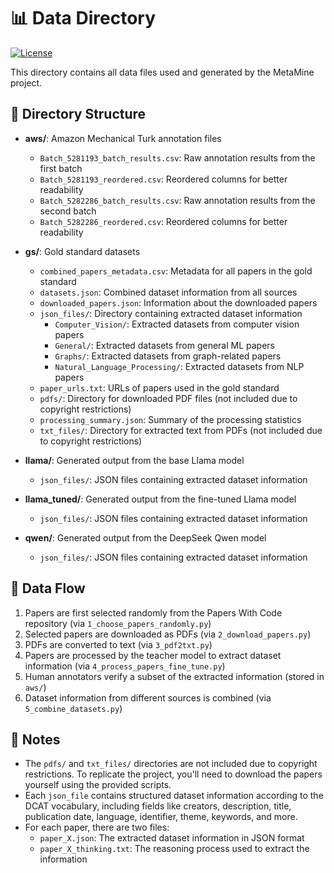 # 📊 Data Directory

[![License](https://img.shields.io/badge/License-Apache%202.0-blue.svg)](https://opensource.org/licenses/Apache-2.0)

This directory contains all data files used and generated by the MetaMine project.

## 📁 Directory Structure

- **aws/**: Amazon Mechanical Turk annotation files
  - `Batch_5281193_batch_results.csv`: Raw annotation results from the first batch
  - `Batch_5281193_reordered.csv`: Reordered columns for better readability
  - `Batch_5282286_batch_results.csv`: Raw annotation results from the second batch
  - `Batch_5282286_reordered.csv`: Reordered columns for better readability

- **gs/**: Gold standard datasets
  - `combined_papers_metadata.csv`: Metadata for all papers in the gold standard
  - `datasets.json`: Combined dataset information from all sources
  - `downloaded_papers.json`: Information about the downloaded papers
  - `json_files/`: Directory containing extracted dataset information
    - `Computer_Vision/`: Extracted datasets from computer vision papers
    - `General/`: Extracted datasets from general ML papers
    - `Graphs/`: Extracted datasets from graph-related papers
    - `Natural_Language_Processing/`: Extracted datasets from NLP papers
  - `paper_urls.txt`: URLs of papers used in the gold standard
  - `pdfs/`: Directory for downloaded PDF files (not included due to copyright restrictions)
  - `processing_summary.json`: Summary of the processing statistics
  - `txt_files/`: Directory for extracted text from PDFs (not included due to copyright restrictions)

- **llama/**: Generated output from the base Llama model
  - `json_files/`: JSON files containing extracted dataset information

- **llama_tuned/**: Generated output from the fine-tuned Llama model
  - `json_files/`: JSON files containing extracted dataset information

- **qwen/**: Generated output from the DeepSeek Qwen model
  - `json_files/`: JSON files containing extracted dataset information

## 🔄 Data Flow

1. Papers are first selected randomly from the Papers With Code repository (via `1_choose_papers_randomly.py`)
2. Selected papers are downloaded as PDFs (via `2_download_papers.py`)
3. PDFs are converted to text (via `3_pdf2txt.py`)
4. Papers are processed by the teacher model to extract dataset information (via `4_process_papers_fine_tune.py`)
5. Human annotators verify a subset of the extracted information (stored in `aws/`)
6. Dataset information from different sources is combined (via `5_combine_datasets.py`)

## 📝 Notes

- The `pdfs/` and `txt_files/` directories are not included due to copyright restrictions. To replicate the project, you'll need to download the papers yourself using the provided scripts.
- Each `json_file` contains structured dataset information according to the DCAT vocabulary, including fields like creators, description, title, publication date, language, identifier, theme, keywords, and more.
- For each paper, there are two files:
  - `paper_X.json`: The extracted dataset information in JSON format
  - `paper_X_thinking.txt`: The reasoning process used to extract the information